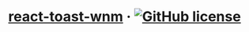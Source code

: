 # [react-toast-wnm]() &middot; [![GitHub license](https://img.shields.io/badge/license-MIT-blue.svg)](https://github.com/carl32crc/react-toast-wnm/blob/master/LICENSE)
